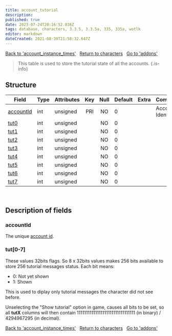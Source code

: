 ```yaml
---
title: account_tutorial
description:
published: true
date: 2023-07-24T20:16:52.036Z
tags: database, characters, 3.3.5, 3.3.5a, 335, 335a, wotlk
editor: markdown
dateCreated: 2021-08-30T21:58:32.647Z
---
```


<a href="https://trinitycore.info/en/database/335/characters/account_instance_times" class="mt-5 v-btn v-btn--depressed v-btn--flat v-btn--outlined theme--light v-size--default darkblue--text text--lighten-3"><span class="v-btn__content"><i aria-hidden="true" class="v-icon notranslate v-icon--left mdi mdi-arrow-left theme--light"></i><span>Back to 'account_instance_times'</span></span></a>&nbsp;&nbsp;&nbsp;<a href="https://trinitycore.info/en/database/335/characters/home" class="mt-5 v-btn v-btn--depressed v-btn--flat v-btn--outlined theme--light v-size--default darkblue--text text--lighten-3"><span class="v-btn__content"><i aria-hidden="true" class="v-icon notranslate v-icon--left mdi mdi-home-outline theme--light"></i><span>Return to characters</span></span></a>&nbsp;&nbsp;&nbsp;<a href="https://trinitycore.info/en/database/335/characters/addons" class="mt-5 v-btn v-btn--depressed v-btn--flat v-btn--outlined theme--light v-size--default darkblue--text text--lighten-3"><span class="v-btn__content"><span>Go to 'addons'</span><i aria-hidden="true" class="v-icon notranslate v-icon--right mdi mdi-arrow-right theme--light"></i></span></a>

> This table is used to store the tutorial state of all the accounts.
{.is-info}

## Structure

| Field | Type | Attributes | Key | Null | Default | Extra | Comment |
| --- | --- | --- | :---: | :---: | --- | --- | --- |
| [accountId](#accountid) | int | unsigned | PRI | NO | 0 |  | Account Identifier |
| [tut0](#tut[0-7]) | int | unsigned |  | NO | 0 |  |  |
| [tut1](#tut[0-7]) | int | unsigned |  | NO | 0 |  |  |
| [tut2](#tut[0-7]) | int | unsigned |  | NO | 0 |  |  |
| [tut3](#tut[0-7]) | int | unsigned |  | NO | 0 |  |  |
| [tut4](#tut[0-7]) | int | unsigned |  | NO | 0 |  |  |
| [tut5](#tut[0-7]) | int | unsigned |  | NO | 0 |  |  |
| [tut6](#tut[0-7]) | int | unsigned |  | NO | 0 |  |  |
| [tut7](#tut[0-7]) | int | unsigned |  | NO | 0 |  |  |
&nbsp;
## Description of fields

### accountId
The unique [account id](../auth/account#id).
&nbsp;

### tut\[0-7]
These values 32bits flags. So 8 x 32bits values makes 256 bits available to store 256 tutorial messages status.
Each bit means:

- 0: Not yet shown
- 1: Shown

This is used to diplay only tutorial messages the character did not see before.

Unselecting the "Show tutorial" option in game, causes all bits to be set, so all **tutX** columns will then contain 11111111111111111111111111111111 (in binary) / 4294967295 (in decimal).
&nbsp;

<a href="https://trinitycore.info/en/database/335/characters/account_instance_times" class="mt-5 v-btn v-btn--depressed v-btn--flat v-btn--outlined theme--light v-size--default darkblue--text text--lighten-3"><span class="v-btn__content"><i aria-hidden="true" class="v-icon notranslate v-icon--left mdi mdi-arrow-left theme--light"></i><span>Back to 'account_instance_times'</span></span></a>&nbsp;&nbsp;&nbsp;<a href="https://trinitycore.info/en/database/335/characters/home" class="mt-5 v-btn v-btn--depressed v-btn--flat v-btn--outlined theme--light v-size--default darkblue--text text--lighten-3"><span class="v-btn__content"><i aria-hidden="true" class="v-icon notranslate v-icon--left mdi mdi-home-outline theme--light"></i><span>Return to characters</span></span></a>&nbsp;&nbsp;&nbsp;<a href="https://trinitycore.info/en/database/335/characters/addons" class="mt-5 v-btn v-btn--depressed v-btn--flat v-btn--outlined theme--light v-size--default darkblue--text text--lighten-3"><span class="v-btn__content"><span>Go to 'addons'</span><i aria-hidden="true" class="v-icon notranslate v-icon--right mdi mdi-arrow-right theme--light"></i></span></a>
